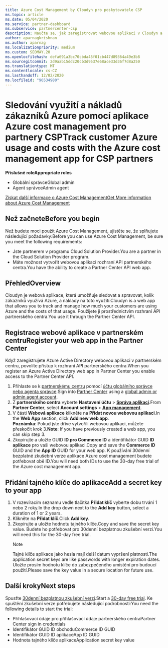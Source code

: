 ```yaml
---
title: Azure Cost Management by Cloudyn pro poskytovatele CSP
ms.topic: article
ms.date: 05/04/2020
ms.service: partner-dashboard
ms.subservice: partnercenter-csp
description: Naučte se, jak zaregistrovat webovou aplikaci v Cloudyn a používat pro ni tajný klíč v partnerském centru, abyste mohli používat aplikaci ke sledování zákaznických využití a nákladů.
author: aparnagkrishnan
ms.author: aparnag
ms.localizationpriority: medium
ms.custom: SEOMAY.20
ms.openlocfilehash: defa691a3bc70cbda45f01cb447d89364a49e3b8
ms.sourcegitcommit: 2d9aab15ddc20cb3d9537e68ace33d36f7d8a250
ms.translationtype: MT
ms.contentlocale: cs-CZ
ms.lasthandoff: 12/02/2020
ms.locfileid: "96534980"
---
```

# <a name="track-customer-azure-usage-and-costs-with-the-azure-cost-management-app-for-csp-partners"></a><span data-ttu-id="acb26-103">Sledování využití a nákladů zákazníků Azure pomocí aplikace Azure cost management pro partnery CSP</span><span class="sxs-lookup"><span data-stu-id="acb26-103">Track customer Azure usage and costs with the Azure cost management app for CSP partners</span></span>  

<span data-ttu-id="acb26-104">**Příslušné role**</span><span class="sxs-lookup"><span data-stu-id="acb26-104">**Appropriate roles**</span></span>

- <span data-ttu-id="acb26-105">Globální správce</span><span class="sxs-lookup"><span data-stu-id="acb26-105">Global admin</span></span>
- <span data-ttu-id="acb26-106">Agent správce</span><span class="sxs-lookup"><span data-stu-id="acb26-106">Admin agent</span></span>

[<span data-ttu-id="acb26-107">Získat další informace o Azure Cost Management</span><span class="sxs-lookup"><span data-stu-id="acb26-107">Get More information about Azure Cost Management</span></span>](https://go.microsoft.com/fwlink/p/?linkid=857893)

## <a name="before-you-begin"></a><span data-ttu-id="acb26-108">Než začnete</span><span class="sxs-lookup"><span data-stu-id="acb26-108">Before you begin</span></span>
<span data-ttu-id="acb26-109">Než budete moci použít Azure Cost Management, ujistěte se, že splňujete následující požadavky:</span><span class="sxs-lookup"><span data-stu-id="acb26-109">Before you can use Azure Cost Management, be sure you meet the following requirements:</span></span>

- <span data-ttu-id="acb26-110">Jste partnerem v programu Cloud Solution Provider.</span><span class="sxs-lookup"><span data-stu-id="acb26-110">You are a partner in the Cloud Solution Provider program.</span></span>
- <span data-ttu-id="acb26-111">Máte možnost vytvořit webovou aplikaci rozhraní API partnerského centra.</span><span class="sxs-lookup"><span data-stu-id="acb26-111">You have the ability to create a Partner Center API web app.</span></span>

## <a name="overview"></a><span data-ttu-id="acb26-112">Přehled</span><span class="sxs-lookup"><span data-stu-id="acb26-112">Overview</span></span>

<span data-ttu-id="acb26-113">Cloudyn je webová aplikace, která umožňuje sledovat a spravovat, kolik zákazníků využívá Azure, a náklady na toto využití.</span><span class="sxs-lookup"><span data-stu-id="acb26-113">Cloudyn is a web app that allows you to track and manage how much your customers are using Azure and the costs of that usage.</span></span> <span data-ttu-id="acb26-114">Použijete ji prostřednictvím rozhraní API partnerského centra.</span><span class="sxs-lookup"><span data-stu-id="acb26-114">You use it through the Partner Center API.</span></span>

## <a name="register-your-web-app-in-the-partner-center"></a><span data-ttu-id="acb26-115">Registrace webové aplikace v partnerském centru</span><span class="sxs-lookup"><span data-stu-id="acb26-115">Register your web app in the Partner Center</span></span>
<span data-ttu-id="acb26-116">Když zaregistrujete Azure Active Directory webovou aplikaci v partnerském centru, povolíte přístup k rozhraní API partnerského centra.</span><span class="sxs-lookup"><span data-stu-id="acb26-116">When you register an Azure Active Directory web app in Partner Center you enable access to the Partner Center API.</span></span> 
1.  <span data-ttu-id="acb26-117">Přihlaste se k [partnerskému centru](https://partnercenter.microsoft.com/pcv/dashboard/overview) pomocí [účtu globálního správce nebo agenta správce](create-user-accounts-and-set-permissions.md).</span><span class="sxs-lookup"><span data-stu-id="acb26-117">Sign into [Partner Center](https://partnercenter.microsoft.com/pcv/dashboard/overview) using a [global admin or admin agent account](create-user-accounts-and-set-permissions.md).</span></span>
2.  <span data-ttu-id="acb26-118">Z **partnerského centra** vyberte **Nastavení účtu** &gt; **[Správa aplikací](https://partnercenter.microsoft.com/pcv/apiintegration/appmanagement)**.</span><span class="sxs-lookup"><span data-stu-id="acb26-118">From **Partner Center**, select **Account settings** &gt; **[App management](https://partnercenter.microsoft.com/pcv/apiintegration/appmanagement)**.</span></span>
3.  <span data-ttu-id="acb26-119">V části **Webová aplikace** klikněte na **Přidat novou webovou aplikaci**.</span><span class="sxs-lookup"><span data-stu-id="acb26-119">In the **Web App** section, click **Add new web app**.</span></span>
<br> <span data-ttu-id="acb26-120">**Poznámka**: Pokud jste dříve vytvořili webovou aplikaci, můžete přeskočit krok 3.</span><span class="sxs-lookup"><span data-stu-id="acb26-120">**Note**: If you have previously created a web app, you can skip step 3.</span></span>
4.  <span data-ttu-id="acb26-121">Zkopírujte a uložte GUID **ID pro Commerce ID** a identifikátor GUID **ID aplikace** pro vaši webovou aplikaci.</span><span class="sxs-lookup"><span data-stu-id="acb26-121">Copy and save the **Commerce ID** GUID and the **App ID** GUID for your web app.</span></span> <span data-ttu-id="acb26-122">K používání 30denní bezplatné zkušební verze aplikace Azure cost management budete potřebovat obě ID.</span><span class="sxs-lookup"><span data-stu-id="acb26-122">You will need both IDs to use the 30-day free trial of the Azure cost management app.</span></span>

## <a name="add-a-secret-key-to-your-app"></a><span data-ttu-id="acb26-123">Přidání tajného klíče do aplikace</span><span class="sxs-lookup"><span data-stu-id="acb26-123">Add a secret key to your app</span></span>
1. <span data-ttu-id="acb26-124">V rozevíracím seznamu vedle tlačítka **Přidat klíč** vyberte dobu trvání 1 nebo 2 roky.</span><span class="sxs-lookup"><span data-stu-id="acb26-124">In the drop down next to the **Add key** button, select a duration of 1 or 2 years.</span></span>
2. <span data-ttu-id="acb26-125">Klikněte na **Přidat klíč**.</span><span class="sxs-lookup"><span data-stu-id="acb26-125">Click **Add key**.</span></span> 
3. <span data-ttu-id="acb26-126">Zkopírujte a uložte hodnotu tajného klíče.</span><span class="sxs-lookup"><span data-stu-id="acb26-126">Copy and save the secret key value.</span></span> <span data-ttu-id="acb26-127">Budete ho potřebovat pro 30denní bezplatnou zkušební verzi.</span><span class="sxs-lookup"><span data-stu-id="acb26-127">You will need this for the 30-day free trial.</span></span><br>
   > [!NOTE]  
   > <span data-ttu-id="acb26-128">Tajné klíče aplikace jako hesla mají delší datum vypršení platnosti.</span><span class="sxs-lookup"><span data-stu-id="acb26-128">The application secret keys are like passwords with longer expiration dates.</span></span> <span data-ttu-id="acb26-129">Uložte prosím hodnotu klíče do zabezpečeného umístění pro budoucí použití.</span><span class="sxs-lookup"><span data-stu-id="acb26-129">Please save the key value in a secure location for future use.</span></span>

## <a name="next-steps"></a><span data-ttu-id="acb26-130">Další kroky</span><span class="sxs-lookup"><span data-stu-id="acb26-130">Next steps</span></span>
<span data-ttu-id="acb26-131">Spusťte [30denní bezplatnou zkušební verzi](https://go.microsoft.com/fwlink/?linkid=857895).</span><span class="sxs-lookup"><span data-stu-id="acb26-131">Start a [30-day free trial](https://go.microsoft.com/fwlink/?linkid=857895).</span></span>
<span data-ttu-id="acb26-132">Ke spuštění zkušební verze potřebujete následující podrobnosti:</span><span class="sxs-lookup"><span data-stu-id="acb26-132">You need the following details to start the trial:</span></span>
- <span data-ttu-id="acb26-133">Přihlašovací údaje pro přihlašovací údaje partnerského centra</span><span class="sxs-lookup"><span data-stu-id="acb26-133">Partner Center sign in credentials</span></span>
- <span data-ttu-id="acb26-134">Identifikátor GUID ID obchodu</span><span class="sxs-lookup"><span data-stu-id="acb26-134">Commerce ID GUID</span></span>
- <span data-ttu-id="acb26-135">Identifikátor GUID ID aplikace</span><span class="sxs-lookup"><span data-stu-id="acb26-135">App ID GUID</span></span>
- <span data-ttu-id="acb26-136">Hodnota tajného klíče aplikace</span><span class="sxs-lookup"><span data-stu-id="acb26-136">Application secret key value</span></span>
